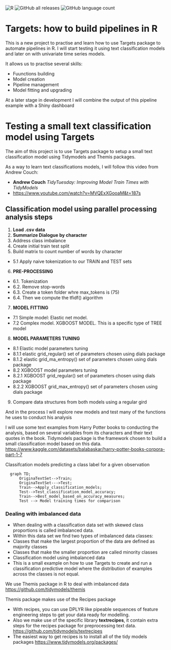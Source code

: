 ![R](https://img.shields.io/badge/r-%23276DC3.svg?style=for-the-badge&logo=r&logoColor=white)
![GitHub all releases](https://img.shields.io/github/downloads/Pablo-source/Targets_pipelines_howto/total?label=Downloads&style=flat-square)
![GitHub language count](https://img.shields.io/github/languages/count/Pablo-source/Targets_pipelines_howto)

# Targets: how to build pipelines in R

This is a new project to practise and learn how to use Targets package to automate pipelines in R. I will start testing it using text classification models and later on with univariate time series models.

It allows us to practise several skills: 

- Fuunctions building 
- Model creation
- Pipeline management
- Model fitting and upgrading  

At a later stage in development I will combine the output of this pipeline example with a Shiny dashboard

# Testing a small text classification model using Targets 

The aim of this project is to use  Targets package to setup a small text classification model using Tidymodels and Themis packages.

As a way to learn text classifications models, I will follow this video from Andrew Couch:
- **Andrew Couch** *TidyTuesday: Improving Model Train Times with TidyModels*
- https://www.youtube.com/watch?v=MVQExXGooaM&t=187s

## Classification model using parallel processing analysis steps

1. **Load .csv data**
2. **Summarize Dialogue by character**
3. Address class imbalance  
4. Create initial train test split
5. Build matrix to count number of words by character
- 5.1 Apply naive tokenization to our TRAIN and TEST sets 
6. **PRE-PROCESSING**
- 6.1. Tokenization
- 6.2. Remove stop-words
- 6.3. Create a token folder whre max_tokens is (75)
- 6.4. Then we compute the tfidf() algorithm
7. **MODEL FITTING**
- 7.1 Simple model: Elastic net model.
- 7.2 Complex model. XGBOOST MODEL. This is a specific type of TREE model
8. **MODEL PARAMETERS TUNING**
- 8.1 Elastic model parameters tuning
- 8.1.1 elastic grid_regular() set of parameters chosen using dials package  
- 8.1.2 elastic grid_ma_entropy() set of parameters chosen using dials package 
- 8.2 XGBOOST model parameters tuning 
- 8.2.1 XGBOOST grid_regular() set of parameters chosen using dials package  
- 8.2.2 XGBOOST grid_max_entropy() set of parameters chosen using dials package 
9. Compare data structures from both models using a regular gird 




And in the process I will explore new models and test many of the functions he uses to conduct his analysis

I will use some text examples from Harry Potter books to conducting the analysis, based on several variables from its characters and their text quotes in the book. Tidymodels package is the framework chosen to build a small classification model based on this data.
https://www.kaggle.com/datasets/balabaskar/harry-potter-books-corpora-part-1-7

Classifcation models predicting a class label for a given observation

```mermaid
  graph TD;
      OriginaTextSet-->Train;
      OriginaTextSet--->Test;
      Train-->Apply_classification_models;
      Test-->Test_classification_model_accuracy;
      Train-->Best_model_based_on_accuracy_measures;
      Test --> Model training times for comparison
```

### Dealing with imbalanced data 
-	When dealing with a classification data set with skewed class proportions is called imbalanced data. 
-	Within this data set we find two types of imbalanced data classes:
-	Classes that make the largest proportion of the data are defined as majority classes
-	Classes that make the smaller proportion are called minority classes
-	Classification model using imbalanced data
-	This is a small example on how to use Targets to create and run a classification predictive model where the distribution of examples across the classes is not equal.

We use Themis package in R to deal with imbalanced data
https://github.com/tidymodels/themis

Themis package makes use of the Recipes package
-	With recipes, you can use DPLYR like pipeable sequences of feature engineering steps to get your data ready for modelling.
- Also we make use of the specific library **textrecipes**, it contain extra steps for the recipes package for preprocessing text data.
https://github.com/tidymodels/textrecipes
-	The easiest way to get recipes is to install all of the tidy models packages
https://www.tidymodels.org/packages/


